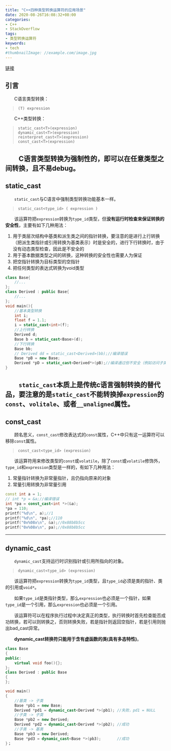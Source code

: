 ```yaml
---
title: "C++四种类型转换运算符的应用场景"
date: 2020-08-26T16:08:32+08:00
categories:
- C++
- StackOverflow
tags:
- 类型转换运算符
keywords:
- tech
#thumbnailImage: //example.com/image.jpg
---
```

[链接](https://stackoverflow.com/questions/332030/when-should-static-cast-dynamic-cast-const-cast-and-reinterpret-cast-be-used)
<!--more-->
## 引言
　　C语言类型转换：
> `(T) expression`

　　C++类型转换：
> `static_cast<T>(expression)`  
`dynamic_cast<T>(expression)`  
`reinterpret_cast<T>(expression)`  
`const_cast<T>(expression)`

　　C语言类型转换为强制性的，即可以在任意类型之间转换，且不易debug。
---
## **static_cast**
　　`static_cast`与C语言中强制类型转换功能基本一样。
> `static_cast<type_id> ( expression )`

　　该运算符把`expression`转换为`type_id`类型，但**没有运行时检查来保证转换的安全性**，主要有如下几种用法：
1. 用于类层次结构中基类和派生类之间的指针转换，要注意的是进行上行转换（把派生类指针或引用转换为基类表示）时是安全的，进行下行转换时，由于没有动态类型检查，因此是不安全的
2. 用于基本数据类型之间的转换，这种转换的安全性也需要人为保证
3. 把空指针转换为目标类型的空指针
4. 把任何类型的表达式转换为void类型

```cpp
class Base{
    //...
};
class Derived : public Base{
    //...
};
void main(){
    //基本类型转换
    int i;
    float f = 1.1;
    i = static_cast<int>(f);
    //上行转换
    Derived d;
    Base b = static_cast<Base>(d);
    //下行转换
    Base bb;
    // Derived dd = static_cast<Derived>(bb);//编译错误
    Base *pB = new Base;
    Derived *pD = static_cast<Derived*>(pB);//编译通过但不安全（例如访问子类成员）
}
```

　　`static_cast`本质上是传统c语言强制转换的替代品，要注意的是`static_cast`不能转换掉`expression`的`const`、`volitale`、或者`__unaligned`属性。
---
## **const_cast**
　　顾名思义，`const_cast`修改表达式的`const`属性，C++中只有这一运算符可以移除`const`属性。
> `const_cast<type_id> (expression)`

　　该运算符用来修改类型的`const`或`volatile`，除了`const`或`volatile`修饰外，`type_id`和`expression`类型是一样的，有如下几种用法：
1. 常量指针转换为非常量指针，且仍指向原来的对象
2. 常量引用转换为非常量引用

```cpp
const int a = 1;
// int *p = &a;//编译错误
int *pa = const_cast<int *>(&a);
*pa = 110;
printf("%d\n", a);//1
printf("%d\n", *pa);//110
printf("0x%08x\n", &a);//0x88b8b5cc
printf("0x%08x\n", pa);//0x88b8b5cc
```
---
## **dynamic_cast**
　　`dynamic_cast`支持运行时识别指针或引用所指向的对象。
> `dynamic_cast<type_id> (expression)`

　　该运算符把`expression`转换为`type_id`类型，且`type_id`必须是类的指针、类的引用或`void*`。

　　如果`type_id`是类指针类型，那么`expression`也必须是一个指针，如果`type_id`是一个引用，那么`expression`也必须是一个引用。

　　该运算符可以在程序执行过程中决定真正的类型，执行转换时首先检查能否成功转换，若可以则转换之，否则转换失败，若是指针则返回空指针，若是引用则抛出bad_cast异常。

　　**dynamic_cast转换符只能用于含有虚函数的类(具有多态特性)**。
```cpp
class Base
{
public:
	virtual void foo(){};
};
class Derived : public Base
{
};

void main()
{
	//基类 -> 子类
	Base *pb1 = new Base;
	Derived *pd1 = dynamic_cast<Derived *>(pb1); //失败，pd1 = NULL
	//子类 -> 子类
	Base *pb2 = new Derived;
	Derived *pd2 = dynamic_cast<Derived *>(pb2); //成功
	//子类 -> 基类
	Base *pb3 = new Derived;
	Base *pd3 = dynamic_cast<Base *>(pb3);		 //成功
}；
```